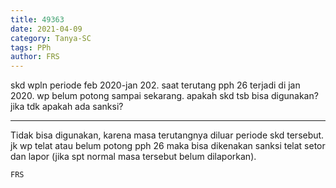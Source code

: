 ```yaml
---
title: 49363
date: 2021-04-09
category: Tanya-SC
tags: PPh
author: FRS
---
```


skd wpln periode feb 2020-jan 202. saat terutang pph 26 terjadi di jan 2020. wp belum potong sampai sekarang. apakah skd tsb bisa digunakan? jika tdk apakah ada sanksi?

---

Tidak bisa digunakan, karena masa terutangnya diluar periode skd tersebut. jk wp telat atau belum potong pph 26 maka bisa dikenakan sanksi telat setor dan lapor (jika spt normal masa tersebut belum dilaporkan).

`FRS`
